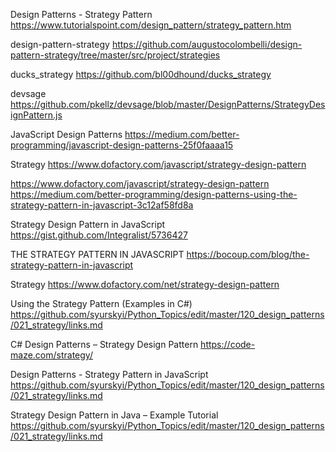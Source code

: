 Design Patterns - Strategy Pattern
https://www.tutorialspoint.com/design_pattern/strategy_pattern.htm

design-pattern-strategy
https://github.com/augustocolombelli/design-pattern-strategy/tree/master/src/project/strategies

ducks_strategy
https://github.com/bl00dhound/ducks_strategy

devsage
https://github.com/pkellz/devsage/blob/master/DesignPatterns/StrategyDesignPattern.js

JavaScript Design Patterns
https://medium.com/better-programming/javascript-design-patterns-25f0faaaa15

Strategy
https://www.dofactory.com/javascript/strategy-design-pattern


https://www.dofactory.com/javascript/strategy-design-pattern
https://medium.com/better-programming/design-patterns-using-the-strategy-pattern-in-javascript-3c12af58fd8a

Strategy Design Pattern in JavaScript
https://gist.github.com/Integralist/5736427

THE STRATEGY PATTERN IN JAVASCRIPT
https://bocoup.com/blog/the-strategy-pattern-in-javascript

Strategy
https://www.dofactory.com/net/strategy-design-pattern

Using the Strategy Pattern (Examples in C#)
https://github.com/syurskyi/Python_Topics/edit/master/120_design_patterns/021_strategy/links.md

C# Design Patterns – Strategy Design Pattern
https://code-maze.com/strategy/

Design Patterns - Strategy Pattern in JavaScript
https://github.com/syurskyi/Python_Topics/edit/master/120_design_patterns/021_strategy/links.md

Strategy Design Pattern in Java – Example Tutorial
https://github.com/syurskyi/Python_Topics/edit/master/120_design_patterns/021_strategy/links.md

